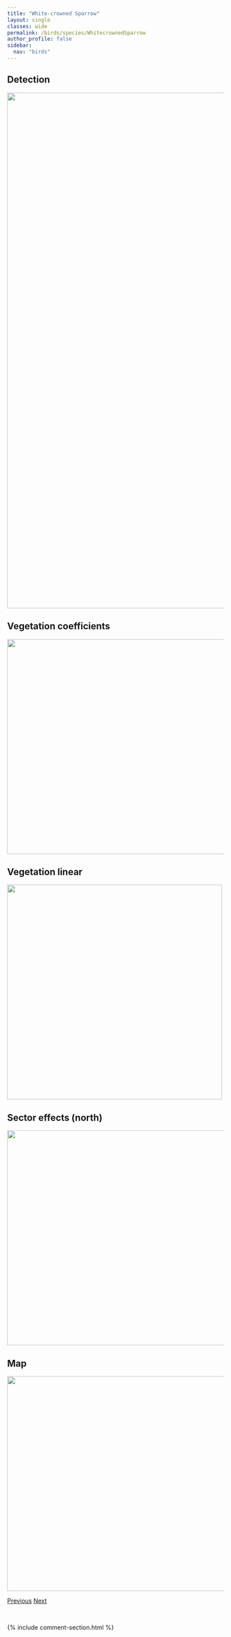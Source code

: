 ```yaml
---
title: "White-crowned Sparrow"
layout: single
classes: wide
permalink: /birds/species/WhitecrownedSparrow
author_profile: false
sidebar:
  nav: "birds"
---
```


<h2>Detection</h2>

<a href="https://drive.google.com/uc?export=view&id=1DVSdzYLUVqapCyAuJNqQNKJQ5AUXfUa8">
<img src="https://drive.google.com/uc?export=view&id=1DVSdzYLUVqapCyAuJNqQNKJQ5AUXfUa8" height = "1200" width = "800">
</a>

<h2>Vegetation coefficients</h2>

<a href="https://drive.google.com/uc?export=view&id=1IZXIgI6GGsQtYmJQuQqL51KVjysstZzh">
<img src="https://drive.google.com/uc?export=view&id=1IZXIgI6GGsQtYmJQuQqL51KVjysstZzh" height = "500" width = "1000">
</a>

<h2>Vegetation linear</h2>

<a href="https://drive.google.com/uc?export=view&id=1-7vqzh1iEN2MLGR50MHK2MgG-H2GDS80">
<img src="https://drive.google.com/uc?export=view&id=1-7vqzh1iEN2MLGR50MHK2MgG-H2GDS80" height = "500" width = "500">
</a>

<h2>Sector effects (north)</h2>

<a href="https://drive.google.com/uc?export=view&id=1Fdg67CnsInZ4lBkXm0O0WEiUGg1YvSEx">
<img src="https://drive.google.com/uc?export=view&id=1Fdg67CnsInZ4lBkXm0O0WEiUGg1YvSEx" height = "500" width = "1000">
</a>

<h2>Map</h2>

<a href="https://drive.google.com/uc?export=view&id=1qhMV6in9j3vzQy61ROV7D6Hq7QM2yW7t">
<img src="https://drive.google.com/uc?export=view&id=1qhMV6in9j3vzQy61ROV7D6Hq7QM2yW7t" height = "500" width = "1500">
</a>

<a href="/DevelopmentWebsite/birds/species/WhitebreastedNuthatch" class="pagination--pager" title="White-breasted Nuthatch">Previous</a> <a href="/DevelopmentWebsite/birds/species/WesternGrebe" class="pagination--pager" title="Western Grebe">Next</a>

<p>&nbsp;</p>

{% include comment-section.html %}

